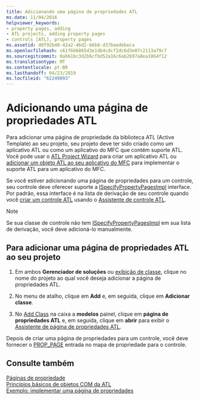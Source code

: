 ```yaml
---
title: Adicionando uma página de propriedades ATL
ms.date: 11/04/2016
helpviewer_keywords:
- property pages, adding
- ATL projects, adding property pages
- controls [ATL], property pages
ms.assetid: ddf92b49-42a2-46d2-b6b8-d37baedebeca
ms.openlocfilehash: c61f666865d3e1db4cdcf2dc6d3e07c2113a79c7
ms.sourcegitcommit: 0ab61bc3d2b6cfbd52a16c6ab2b97a8ea1864f12
ms.translationtype: MT
ms.contentlocale: pt-BR
ms.lasthandoff: 04/23/2019
ms.locfileid: "62249093"
---
```

# <a name="adding-an-atl-property-page"></a>Adicionando uma página de propriedades ATL

Para adicionar uma página de propriedade da biblioteca ATL (Active Template) ao seu projeto, seu projeto deve ter sido criado como um aplicativo ATL ou como um aplicativo do MFC que contém suporte ATL. Você pode usar o [ATL Project Wizard](../../atl/reference/atl-project-wizard.md) para criar um aplicativo ATL ou [adicionar um objeto ATL ao seu aplicativo do MFC](../../mfc/reference/adding-atl-support-to-your-mfc-project.md) para implementar o suporte ATL para um aplicativo do MFC.

Se você estiver adicionando uma página de propriedades para um controle, seu controle deve oferecer suporte a [ISpecifyPropertyPagesImpl](../../atl/reference/ispecifypropertypagesimpl-class.md) interface. Por padrão, essa interface é na lista de derivação de seu controle quando você [criar um controle ATL](../../atl/reference/adding-an-atl-control.md) usando o [Assistente de controle ATL](../../atl/reference/atl-control-wizard.md).

> [!NOTE]
> Se sua classe de controle não tem [ISpecifyPropertyPagesImpl](../../atl/reference/ispecifypropertypagesimpl-class.md) em sua lista de derivação, você deve adicioná-lo manualmente.

## <a name="to-add-an-atl-property-page-to-your-project"></a>Para adicionar uma página de propriedades ATL ao seu projeto

1. Em ambos **Gerenciador de soluções** ou [exibição de classe](/visualstudio/ide/viewing-the-structure-of-code), clique no nome do projeto ao qual você deseja adicionar a página de propriedades ATL.

1. No menu de atalho, clique em **Add** e, em seguida, clique em **Adicionar classe**.

1. No [Add Class](../../ide/add-class-dialog-box.md) na caixa a **modelos** painel, clique em **página de propriedades ATL** e, em seguida, clique em **abrir** para exibir o [Assistente de página de propriedades ATL](../../atl/reference/atl-property-page-wizard.md).

Depois de criar uma página de propriedades para um controle, você deve fornecer o [PROP_PAGE](property-map-macros.md#prop_page) entrada no mapa de propriedade para o controle.

## <a name="see-also"></a>Consulte também

[Páginas de propriedade](../../atl/atl-com-property-pages.md)<br/>
[Princípios básicos de objetos COM da ATL](../../atl/fundamentals-of-atl-com-objects.md)<br/>
[Exemplo: implementar uma página de propriedades](../../atl/example-implementing-a-property-page.md)
